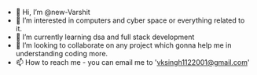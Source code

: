 - 👋 Hi, I’m @new-Varshit
- 👀 I’m interested  in computers and cyber space or everything related to it.
- 🌱 I’m currently learning dsa and full stack development 
- 💞️ I’m looking to collaborate on any project which gonna help me in understanding coding more. 
- 📫 How to reach me - you can email me  to   'vksingh1122001@gmail.com'

<!---
new-Varshit/new-Varshit is a ✨ special ✨ repository because its `README.md` (this file) appears on your GitHub profile.
You can click the Preview link to take a look at your changes.
--->
